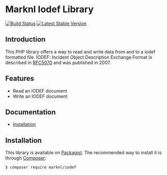 Marknl Iodef Library
====================
[![Build Status](https://travis-ci.org/marknl/iodef.svg?branch=master)](https://travis-ci.org/marknl/iodef)
[![Latest Stable Version](https://poser.pugx.org/marknl/iodef/v/stable.png)](https://packagist.org/packages/marknl/iodef)

Introduction
------------
This PHP library offers a way to read and write data from and to a iodef formatted file.
IODEF: Incident Object Description Exchange Format is described in [RFC5070](http://www.rfc-base.org/txt/rfc-5070.txt)
and was published in 2007.

Features
--------

* Read an IODEF document
* Write an IODEF document

Documentation
-------------
* [Installation](#installation)

Installation
------------

This library is available on [Packagist](http://packagist.org/packages/marknl/iodef).
The recommended way to install it is through [Composer](http://getcomposer.org):

```bash
$ composer require marknl/iodef
```
